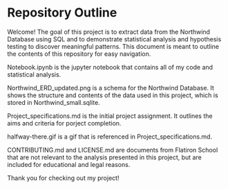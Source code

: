 
# Repository Outline

Welcome! The goal of this project is to extract data from the Northwind Database using SQL and to demonstrate statistical analysis and hypothesis testing to discover meaningful patterns. This document is meant to outline the contents of this repository for easy navigation.

Notebook.ipynb is the jupyter notebook that contains all of my code and statistical analysis.

Northwind_ERD_updated.png is a schema for the Northwind Database.  It shows the structure and contents of the data used in this project, which is stored in Northwind_small.sqlite.

Project_specifications.md is the initial project assignment. It outlines the aims and criteria for porject completion.

halfway-there.gif is a gif that is referenced in Project_specifications.md.

CONTRIBUTING.md and LICENSE.md are documents from Flatiron School that are not relevant to the analysis presented in this project, but are included for educational and legal reasons.

Thank you for checking out my project!